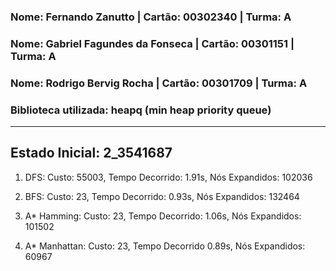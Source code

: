 ### Nome: Fernando Zanutto			   |   Cartão:	00302340	|	Turma: A

### Nome: Gabriel Fagundes da Fonseca |	Cartão: 00301151	|	Turma: A

### Nome: Rodrigo Bervig Rocha		|    Cartão:	00301709	|	Turma: A

### Biblioteca utilizada: heapq (min heap priority queue)

------------------------------------------------------------------------

## Estado Inicial: 2_3541687

1. DFS:        Custo: 55003, Tempo Decorrido: 1.91s, Nós Expandidos: 102036

2. BFS:        Custo: 23,    Tempo Decorrido: 0.93s, Nós Expandidos: 132464

3. A* Hamming:    Custo: 23,    Tempo Decorrido: 1.06s, Nós Expandidos: 101502

4. A* Manhattan:  Custo: 23,    Tempo Decorrido 0.89s,  Nós Expandidos: 60967
